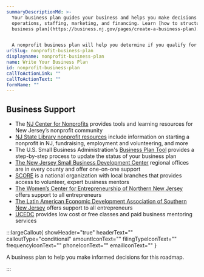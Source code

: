 ```yaml
---
summaryDescriptionMd: >-
  Your business plan guides your business and helps you make decisions around
  operations, staffing, marketing, and financing. Learn [how to structure your
  business plan](https://business.nj.gov/pages/create-a-business-plan).


  A nonprofit business plan will help you determine if you qualify for tax exemption based on your business mission and operations. In addition, some State licenses may require you to have a business plan.
urlSlug: nonprofit-business-plan
displayname: nonprofit-business-plan
name: Write Your Business Plan
id: nonprofit-business-plan
callToActionLink: ""
callToActionText: ""
formName: ""
---
```


## Business Support

- The [NJ Center for Nonprofits](https://njnonprofits.org/) provides tools and learning resources for New Jersey’s nonprofit community
- [NJ State Library nonprofit resources](https://libguides.njstatelib.org/nonprofits/home) include information on starting a nonprofit in NJ, fundraising, employment and volunteering, and more
- The U.S. Small Business Administration's [Business Plan Tool](https://www.sba.gov/business-guide/plan-your-business/write-your-business-plan) provides a step-by-step process to update the status of your business plan
- [The New Jersey Small Business Development Center](https://njsbdc.com/) regional offices are in every county and offer one-on-one support
- [SCORE](https://www.score.org/) is a national organization with local branches that provides access to volunteer, expert business mentors
- [The Women’s Center for Entrepreneurship of Northern New Jersey](https://www.wcecnj.org/) offers support to all entrepreneurs
- [The Latin American Economic Development Association of Southern New Jersey](http://www.laeda.com/) offers support to all entrepreneurs
- [UCEDC](https://ucedc.com/) provides low cost or free classes and paid business mentoring services

:::largeCallout{ showHeader="true" headerText="" calloutType="conditional" amountIconText="" filingTypeIconText="" frequencyIconText="" phoneIconText="" emailIconText="" }

A business plan to help you make informed decisions for this roadmap.

:::
